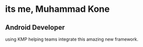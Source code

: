 # its me, Muhammad Kone 

Android Developer 
---
using KMP helping teams integrate this amazing new framework. 

